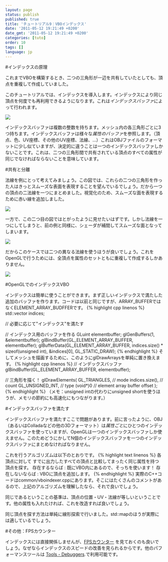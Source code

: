 ```yaml
---
layout: page
status: publish
published: true
title: 'チュートリアル9：VBOインデックス'
date: '2011-05-12 19:21:49 +0200'
date_gmt: '2011-05-12 19:21:49 +0200'
categories: [tuto]
order: 10
tags: []
language: jp
---
```


#インデックスの原理

これまでVBOを構築するとき、二つの三角形が一辺を共有していたとしても、頂点を重複して作成していました。

このチュートリアルでは、インデックスを導入します。インデックスにより同じ頂点を何度でも再利用できるようになります。これは*インデックスバッファ*によって行われます。

![]({{site.baseurl}}/assets/images/tuto-9-vbo-indexing/indexing1.png)


インデックスバッファは複数の整数を持ちます。メッシュ内の各三角形ごとに3つ持ちます。インデックスバッファは様々な*属性のバッファ*を参照します。（頂点、色、UV座標、その他のUV座標、法線、…）これはOBJファイルのフォーマットに少し似ていますが、決定的に違うことは一つのインデックスバッファしかないことです。これは、二つの三角形間で共有されている頂点のすべての属性が同じでなければならないことを意味しています。

#共有と分離

法線を例にとって考えてみましょう。この図では、これらの二つの三角形を作った人はきっとスムーズな表面を表現することを望んでいるでしょう。だから一つの頂点の二法線を一つにまとめました。視覚化のため、スムーズな面を表現するために赤い線を追加しました。

![]({{site.baseurl}}/assets/images/tuto-9-vbo-indexing/goodsmooth.png)


一方で、この二つ目の図ではとがったように見せたいはずです。しかし法線を一つにしてしまうと、前の例と同様に、シェーダが補間してスムーズな面となってしまいます。

![]({{site.baseurl}}/assets/images/tuto-9-vbo-indexing/badmooth.png)


だからこのケースでは二つの異なる法線を使うほうが良いでしょう。これをOpenGLで行うためには、全頂点を属性のセットともに重複して作成するしかありません。

![]({{site.baseurl}}/assets/images/tuto-9-vbo-indexing/spiky.png)


#OpenGLでのインデックスVBO

インデックスは簡単に使うことができます。まず正しいインデックスで満たした追加のバッファを作ります。コードは以前と同じですが、ARRAY_BUFFERではなくELEMENT_ARRAY_BUDFFERです。
{% highlight cpp linenos %}
std::vector<unsigned int> indices;

// 必要に応じて"インデックス"を満たす

// インデックス用のバッファを作る
 GLuint elementbuffer;
 glGenBuffers(1, &elementbuffer);
 glBindBuffer(GL_ELEMENT_ARRAY_BUFFER, elementbuffer);
 glBufferData(GL_ELEMENT_ARRAY_BUFFER, indices.size() * sizeof(unsigned int), &indices[0], GL_STATIC_DRAW);
{% endhighlight %}
そしてメッシュを描画するために、このようにglDrawArraysを単純に置き換えます。
{% highlight cpp linenos %}
// インデックスバッファ
 glBindBuffer(GL_ELEMENT_ARRAY_BUFFER, elementbuffer);

 // 三角形を描く！
 glDrawElements(
     GL_TRIANGLES,      // mode
     indices.size(),    // count
     GL_UNSIGNED_INT,   // type
     (void*)0           // element array buffer offset
 );
{% endhighlight %}
（メモ：unsigned intの代わりにunsigned shortを使うほうが、メモリの節約にも高速化にもつながります。）

#インデックスバッファを満たす

インデックスバッファを満たすここで問題があります。前に言ったように、OBJ（あるいはColladaなどの他の3Dフォーマット）は*属性ごと*にひとつのインデックスバッファを使っていますが、OpenGLは一つのインデックスバッファしか使えません。このためどうにかしてN個のインデックスバッファを一つのインデックスバッファにまとめなければなりません。

これを行うアルゴリズムは以下のとおりです。
{% highlight text linenos %}
各頂点に対して
    すでに出力したすべての頂点と比較してまったく同じ属性を持つ頂点を探す。
    存在するならば :
        既にVBO内にあるので、そっちを使います！
    存在しないならば :
        VBOに頂点を追加します。
{% endhighlight %}
実際のC++コードはcommon/vboindexer.cppにあります。そこにはたくさんのコメントがあるので、上記のアルゴリズムを理解したなら、それで良いでしょう。

同じであるということの基準は、頂点の位置・UV・法線が等しいということです。他の属性も入れたければ、これを改造すれば良いでしょう。

同じ頂点を探す方法は単純に線形探索で行いました。std::mapのほうが実際には適しているでしょう。

#その他：FPSカウンター

インデックスには直接関係しませんが、[FPSカウンター](http://www.opengl-tutorial.org/miscellaneous/an-fps-counter/) を見ておくのも良いでしょう。なぜならインデックスのスピードの改善を見られるからです。他のパフォーマンスツールは [Tools - Debuggers](http://www.opengl-tutorial.org/miscellaneous/useful-tools-links/#header-4).で利用可能です。
